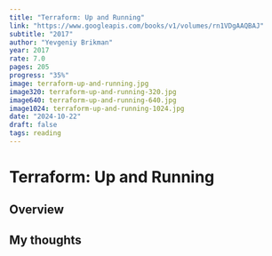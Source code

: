 ```yaml
---
title: "Terraform: Up and Running"
link: "https://www.googleapis.com/books/v1/volumes/rn1VDgAAQBAJ"
subtitle: "2017"
author: "Yevgeniy Brikman"
year: 2017
rate: 7.0
pages: 205
progress: "35%"
image: terraform-up-and-running.jpg
image320: terraform-up-and-running-320.jpg
image640: terraform-up-and-running-640.jpg
image1024: terraform-up-and-running-1024.jpg
date: "2024-10-22"
draft: false
tags: reading
---
```


# Terraform: Up and Running

## Overview



## My thoughts
